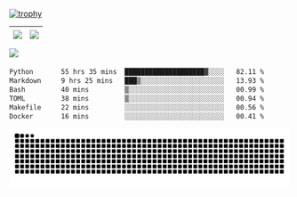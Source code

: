 [![trophy](https://github-profile-trophy.vercel.app/?username=ocss884&column=7)](https://github.com/ocss884)

| <img align="center" src="https://github-readme-stats.vercel.app/api?username=ocss884&show_icons=true&hide_border=true" /> | <img align="center" src="https://github-readme-streak-stats.herokuapp.com?user=ocss884&hide_border=true&date_format=M%20j%5B%2C%20Y%5D&ring=7EDDCF&fire=7EDDCF" /> |
| ------------------------------------------------------------ | ------------------------------------------------------------ |

![](https://komarev.com/ghpvc/?username=ocss884&color=brightgreen)

<!--START_SECTION:waka-->

```text
Python       55 hrs 35 mins  ████████████████████▓░░░░   82.11 %
Markdown     9 hrs 25 mins   ███▒░░░░░░░░░░░░░░░░░░░░░   13.93 %
Bash         40 mins         ▒░░░░░░░░░░░░░░░░░░░░░░░░   00.99 %
TOML         38 mins         ▒░░░░░░░░░░░░░░░░░░░░░░░░   00.94 %
Makefile     22 mins         ░░░░░░░░░░░░░░░░░░░░░░░░░   00.56 %
Docker       16 mins         ░░░░░░░░░░░░░░░░░░░░░░░░░   00.41 %
```

<!--END_SECTION:waka-->

<p align="center">
   <img src="https://github.com/ocss884/ocss884/blob/output/github-snake.svg" alt="snake">
</p>
